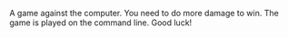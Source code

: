 A game against the computer. 
You need to do more damage to win. 
The game is played on the command line.
Good luck!

